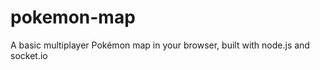 pokemon-map
===========

A basic multiplayer Pokémon map in your browser, built with node.js and socket.io
